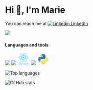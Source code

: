 # Hi 👋, I'm Marie

You can reach me at [![Linkedin](https://i.stack.imgur.com/gVE0j.png) LinkedIn](https://www.linkedin.com/in/marie-le-goue/)

![](https://komarev.com/ghpvc/?username=mlegoue)

#### Languages and tools

[<img src="https://www.vectorlogo.zone/logos/figma/figma-icon.svg" height="40" />](https://figma.com)
[<img src="https://symfony.com/logos/symfony_white_03.png" height="40" />](https://symfony.com)
[<img src="https://raw.githubusercontent.com/devicons/devicon/master/icons/react/react-original-wordmark.svg" height="40" />](https://reactjs.org)
[<img src="https://reactnative.dev/img/header_logo.svg" height="40" />](https://reactnative.dev/)
[<img src="https://raw.githubusercontent.com/devicons/devicon/master/icons/python/python-original.svg" height="40" />](https://www.python.org)

![Top languages](https://github-readme-stats.vercel.app/api/top-langs/?username=mlegoue&layout=compact&theme=dark&hide_border=true&include_all_commits=true&count_private=true)

![GitHub stats](https://github-readme-stats.vercel.app/api?username=mlegoue&show_icons=true&theme=dark&hide_border=true&include_all_commits=true&count_private=true)
